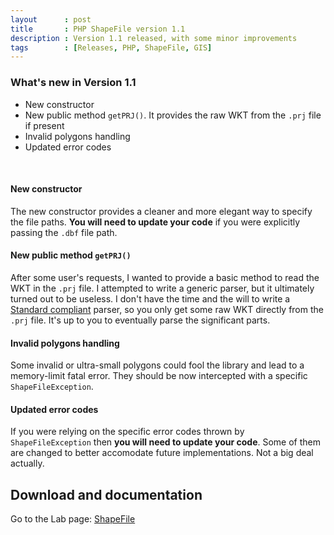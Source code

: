 ```yaml
---
layout      : post
title       : PHP ShapeFile version 1.1
description : Version 1.1 released, with some minor improvements
tags        : [Releases, PHP, ShapeFile, GIS]
---
```



### What's new in Version 1.1

* New constructor
* New public method `getPRJ()`. It provides the raw WKT from the `.prj` file if present
* Invalid polygons handling
* Updated error codes

<br>

#### New constructor

The new constructor provides a cleaner and more elegant way to specify the file paths. **You will need to update your code** if you were explicitly passing the `.dbf` file path.

#### New public method `getPRJ()`

After some user's requests, I wanted to provide a basic method to read the WKT in the `.prj` file.
I attempted to write a generic parser, but it ultimately turned out to be useless. I don't have the time and the will to write a [Standard compliant](http://www.opengeospatial.org/standards/requests/112) parser, so you only get some raw WKT directly from the `.prj` file. It's up to you to eventually parse the significant parts.

#### Invalid polygons handling

Some invalid or ultra-small polygons could fool the library and lead to a memory-limit fatal error. They should be now intercepted with a specific `ShapeFileException`.

#### Updated error codes

If you were relying on the specific error codes thrown by `ShapeFileException` then **you will need to update your code**. Some of them are changed to better accomodate future implementations. Not a big deal actually.



## Download and documentation

Go to the Lab page: [ShapeFile](/labs/php-shapefile/)
